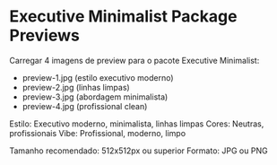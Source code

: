 # Executive Minimalist Package Previews

Carregar 4 imagens de preview para o pacote Executive Minimalist:
- preview-1.jpg (estilo executivo moderno)
- preview-2.jpg (linhas limpas)
- preview-3.jpg (abordagem minimalista)
- preview-4.jpg (profissional clean)

Estilo: Executivo moderno, minimalista, linhas limpas
Cores: Neutras, profissionais
Vibe: Profissional, moderno, limpo

Tamanho recomendado: 512x512px ou superior
Formato: JPG ou PNG
